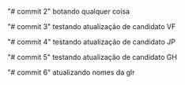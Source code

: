 "# commit 2" 
botando qualquer coisa

"# commit 3"
testando atualização de candidato VF

"# commit 4"
testando atualização de candidato JP

"# commit 5"
testando atualização de candidato GH

"# commit 6"
atualizando nomes da glr